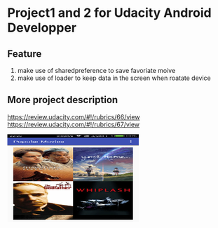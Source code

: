 # Project1 and 2 for Udacity Android Developper <br>

## Feature <br>
1. make use of sharedpreference to save favoriate moive
2. make use of loader to keep data in the screen when roatate device


## More project description 
https://review.udacity.com/#!/rubrics/66/view <br>
https://review.udacity.com/#!/rubrics/67/view

 <img src="https://github.com/yukun1992/PopularMovie/blob/version2/demo.png" width = "300" height = "200" align=center />

